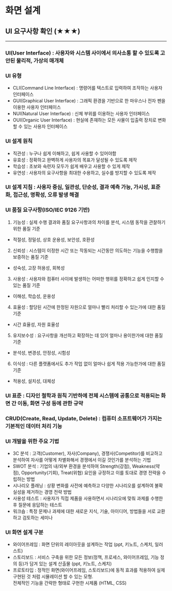 # 화면 설계
## UI 요구사항 확인 (★★★)
***
### UI(User Interface) : 사용자와 시스템 사이에서 의사소통 할 수 있도록 고안된 물리적, 가상의 매개체
### UI 유형
- CLI(Command Line Interface) : 명령어를 텍스트로 입력하여 조작하는 사용자 인터페이스
- GUI(Graphical User Interface) : 그래픽 환경을 기반으로 한 마우스나 전자 펜을 이용한 사용자 인터페이스
- NUI(Natural User Interface) : 신체 부위를 이용하는 사용자 인터페이스
- OUI(Organic User Interface) : 현실에 존재하는 모든 사물이 입출력 장치로 변화할 수 있는 사용자 인터페이스
### UI 설계 원칙
- 직관성 : 누구나 쉽게 이해하고, 쉽게 사용할 수 있어야함
- 유효성 : 정확하고 완벽하게 사용자의 목표가 달성될 수 있도록 제작
- 학습성 : 초보와 숙련자 모두가 쉽게 배우고 사용할 수 있게 제작
- 유연성 : 사용자의 요구사항을 최대한 수용하고, 실수를 방지할 수 있도록 제작
### UI 설계 지침 : 사용자 중심, 일관성, 단순성, 결과 예측 가능, 가시성, 표준화, 접근성, 명확성, 오류 발생 해결
### UI 품질 요구사항(ISO/IEC 9126 기반)
1. 기능성 : 실제 수행 결과와 품질 요구사항과의 차이를 분석, 시스템 동작을 관찰하기 위한 품질 기준
- 적절성, 정밀성, 상호 운용성, 보안성, 호환성
2. 신뢰성 : 시스템이 이정한 시간 또는 작동되는 시간동안 의도하는 기능을 수행함을 보증하는 품질 기준
- 성숙성, 고장 허용성, 회복성
3. 사용성 : 사용자와 컴퓨터 사이에 발생하는 어떠한 행위를 정확하고 쉽게 인지할 수 있는 품질 기준
- 이해성, 학습성, 운용성
4. 효율성 : 할당된 시간에 한정된 자원으로 얼마나 빨리 처리할 수 있는가에 대한 품질 기준
- 시간 효율성, 자원 효율성
5. 유지보수성 : 요구사항을 개선하고 확장하는 데 있어 얼마나 용이한가에 대한 품질 기준
- 분석성, 변경성, 안정성, 시험성
6. 이식성 : 다른 플랫폼에서도 추가 작업 없이 얼마나 쉽게 적용 가능한가에 대한 품질 기준
- 적용성, 설치성, 대체성
### UI 표준 : 디자인 철학과 원칙 기반하에 전체 시스템에 공통으로 적용되는 화면 간 이동, 화면 구성 등에 관한 규약
### CRUD(Create, Read, Update, Delete) : 컴퓨터 소프트웨어가 가지는 기본적인 데이터 처리 기능
### UI 개발을 위한 주요 기법
- 3C 분석 : 고객(Customer), 자사(Company), 경쟁사(Competitor)를 비교하고 분석하여 자사를 어떻게 차별화해서 경쟁에서 이길 것인가를 분석하는 기법
- SWOT 분석 : 기업의 내/외부 환경을 분석하여 Strength(강점), Weakness(약점), Opportunity(기회), Treat(위협) 요인을 규정하고 이를 토대로 경영 전략을 수립하는 방법
- 시나리오 플래닝 : 상황 변화를 사전에 예측하고 다양한 시나리오를  설계하여 불확실성을 제거하는 경영 전략 방법
- 사용성 테스트 : 사용자가 직접 제품을 사용하면서 시나리오에 맞춰 과제를 수행한 후 질문에 응답하는 테스트
- 워크숍 : 특정 문제나 과제에 대한 새로운 지식, 기술, 아이디어, 방법들을 서로 교환하고 검토하는 세미나
### UI 화면 설계 구분
- 와이어프레임 : 화면 단위의 레이아웃을 설계하는 작업 (ppt, 키노트, 스케치, 일러스트)
- 스토리보드 : 서비스 구축을 위한 모든 정보(정책, 프로세스, 와이어프레임, 기능 정의 등)가 담겨 있는 설계 산출물 (ppt, 키노트, 스케치)
- 프로토타입 : 정적인 화면(와이어프레임, 스토리보드)에 동적 효과를 적용하여 실제 구현된 것 처럼 시뮬레이션 할 수 있는 모형.  
전체적인 기능을 간략한 형태로 구현한 시제품 (HTML, CSS)
